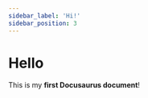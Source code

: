 ```yaml
---
sidebar_label: 'Hi!'
sidebar_position: 3
---
```


# Hello

This is my **first Docusaurus document**!